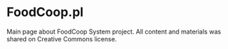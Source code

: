 # FoodCoop.pl
Main page about FoodCoop System project. All content and materials was shared on Creative Commons license. 
